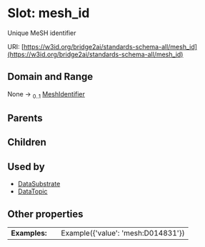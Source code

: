 
# Slot: mesh_id

Unique MeSH identifier

URI: [https://w3id.org/bridge2ai/standards-schema-all/mesh_id](https://w3id.org/bridge2ai/standards-schema-all/mesh_id)


## Domain and Range

None &#8594;  <sub>0..1</sub> [MeshIdentifier](types/MeshIdentifier.md)

## Parents


## Children


## Used by

 * [DataSubstrate](DataSubstrate.md)
 * [DataTopic](DataTopic.md)

## Other properties

|  |  |  |
| --- | --- | --- |
| **Examples:** | | Example({'value': 'mesh:D014831'}) |